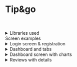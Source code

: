 # Tip&go
</br> <details><summary>Libraries used</summary>
* Retrofit
* Coroutines
* ViewModel
* Navigation
* Koin
* Glide
* HighCharts
* FireBase
* LeakCanary
</details>Screen examples
</br><details><summary>Login screen & registration</summary>
<img src="https://github.com/brrcd/brrcd/blob/main/login_registration.gif" width="400" height="790">
</details>
<details><summary>Dashboard and tabs</summary>
<img src="https://github.com/brrcd/brrcd/blob/main/dashboard_with_tabs.gif" width="400" height="790">
</details>
<details><summary>Dashboard screen with charts</summary>
<img src="https://github.com/brrcd/brrcd/blob/main/dashboard_with_charts.gif" width="400" height="790">
</details>
<details><summary>Reviews with details</summary>
</br><img src="https://github.com/brrcd/brrcd/blob/main/reviews_screen.gif" width="400" height="790">
</details>
